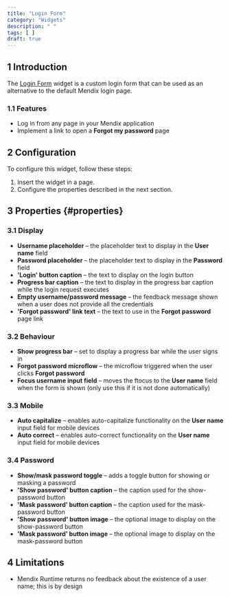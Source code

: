 ```yaml
---
title: "Login Form"
category: "Widgets"
description: " "
tags: [ ]
draft: true
---
```


## 1 Introduction

The [Login Form](https://appstore.home.mendix.com/link/app/87/) widget is a custom login form that can be used as an alternative to the default Mendix login page.

### 1.1 Features

* Log in from any page in your Mendix application
* Implement a link to open a **Forgot my password** page

## 2 Configuration

To configure this widget, follow these steps:

1. Insert the widget in a page.
2. Configure the properties described in the next section.

## 3 Properties {#properties}

### 3.1 Display

* **Username placeholder** –  the placeholder text to display in the **User name** field
* **Password placeholder** –  the placeholder text to display in the **Password** field
* **'Login' button caption** –  the text to display on the login button
* **Progress bar caption** –  the text to display in the progress bar caption while the login request executes
* **Empty username/password message** –  the feedback message shown when a user does not provide all the credentials
* **'Forgot password' link text** –  the text to use in the **Forgot password** page link

### 3.2 Behaviour

* **Show progress bar** –  set to display a progress bar while the user signs in
* **Forgot password microflow** –  the microflow triggered when the user clicks **Forgot password**
* **Focus username input field** –  moves the ftocus to the **User name** field when the form is shown (only use this if it is not done automatically)

### 3.3 Mobile

* **Auto capitalize** –  enables auto-capitalize functionality on the **User name** input field for mobile devices
* **Auto correct** –  enables auto-correct functionality on the **User name** input field for mobile devices

### 3.4 Password

* **Show/mask password toggle** –  adds a toggle button for showing or masking a password
* **'Show password' button caption** –  the caption used for the show-password button
* **'Mask password' button caption** –  the caption used for the mask-password button
* **'Show password' button image** –  the optional image to display on the show-password button
* **'Mask password' button image** – the optional image to display on the mask-password button

## 4 Limitations

* Mendix Runtime returns no feedback about the existence of a user name; this is by design
